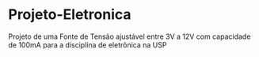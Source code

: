 # Projeto-Eletronica
Projeto de uma Fonte de Tensão ajustável entre 3V a 12V com capacidade de 100mA para a disciplina de eletrônica na USP
